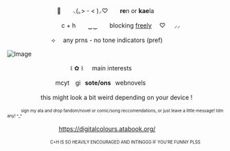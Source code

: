　　　　　 　　　🐬　　⸜(｡> ᵕ < )⸝♡　　**re**n or **kae**la

⠀　　　　　 　　　c + h　　‿‿　　blocking <ins>freely</ins>	  　♡⠀⠀⸝⸝     

　　　　 　　　⟢ 　any prns   -   no tone indicators (pref)

<img src="https://media.discordapp.net/attachments/853045433151651840/1430747727444180992/Untitled488_20251022234030.png?ex=68fae728&amp;is=68f995a8&amp;hm=1f5589401f4e5057889eeddf19cd6c40ad5341057a1db452540b8287c2ac5612&amp;=&amp;format=webp&amp;quality=lossless" alt="Image"/>

⠀⠀⠀ 　　 　　　　　⠀꒰ ✿ ꒱⠀⠀main interests

   ⠀　　　　　　　  mcyt ⠀gi⠀**sote/ons**⠀webnovels

 ⠀　　 　 　 this might look a bit weird depending on your device !

<sup><sub>　　　 sign my ata and drop fandom/novel or comic/song reccomendations, or just leave a little message! Idm any! ^_^</sub></sup>

 ⠀　 ⠀　　 　 　　 https://digitalcolours.atabook.org/

 <sup><sub>　　　　　　　　　 　C+H IS SO HEAVILY ENCOURAGED AND INTINGGG IF YOU'RE FUNNY PLSS</sub></sup>


